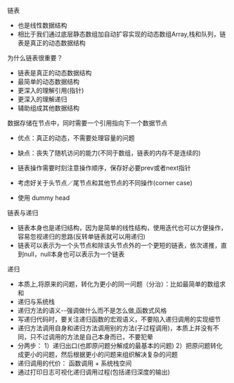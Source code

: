 链表

* 也是线性数据结构
* 相比于我们通过底层静态数组加自动扩容实现的动态数组Array,栈和队列，链表是真正的动态数据结构

为什么链表很重要？

* 链表是真正的动态数据结构
* 最简单的动态数据结构
* 更深入的理解引用(指针)
* 更深入的理解递归
* 辅助组成其他数据结构

数据存储在节点中，同时需要一个引用指向下一个数据节点

* 优点：真正的动态，不需要处理容量的问题
* 缺点：丧失了随机访问的能力(不同于数组，链表的内存不是连续的)

* 链表操作需要时刻注意操作顺序，保存好必要prev或者next指针
* 考虑好关于头节点／尾节点和其他节点的不同操作(corner case)
* 使用 dummy head

链表与递归
* 链表本身也是递归结构，因为是简单的线性结构，使用迭代也可以方便操作，容易忽视递归的思路(反转单链表就可以用递归)
* 链表可以表示为一个头节点和除该头节点外的一个更短的链表，依次递推，直到null，null本身也可以表示为一个链表

递归
* 本质上,将原来的问题，转化为更小的同一问题（分治）：比如最简单的数组求和
* 递归与系统栈
* 递归方法的语义--强调做什么而不是怎么做,函数式风格
* 写递归代码时，要关注递归函数的宏观语义，不要陷入递归调用的实现细节
* 递归方法调用自身和递归方法调用别的方法(子过程调用)，本质上并没有不同，只不过调用的方法是自己本身而已，不要犯晕
* 分两步：
    1）递归出口(也即原问题分解成的最基本的问题)
    2）把原问题转化成更小的问题，然后根据更小的问题来组织解决复杂的问题
* 递归调用的代价： 函数调用 + 系统栈空间
* 通过打印日志可视化递归调用过程(包括递归深度的输出)
